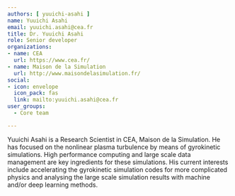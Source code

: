```yaml
---
authors: [ yuuichi-asahi ]
name: Yuuichi Asahi
email: yuuichi.asahi@cea.fr
title: Dr. Yuuichi Asahi
role: Senior developer
organizations:
- name: CEA
  url: https://www.cea.fr/
- name: Maison de la Simulation
  url: http://www.maisondelasimulation.fr/
social:
- icon: envelope
  icon_pack: fas
  link: mailto:yuuichi.asahi@cea.fr
user_groups:
  - Core team

---
```


Yuuichi Asahi is a Research Scientist in CEA, Maison de la Simulation. He has focused on the nonlinear plasma turbulence by means of gyrokinetic simulations. High performance computing and large scale data management are key ingredients for these simulations. His current interests include accelerating the gyrokinetic simulation codes for more complicated physics and analysing the large scale simulation results with machine and/or deep learning methods.
